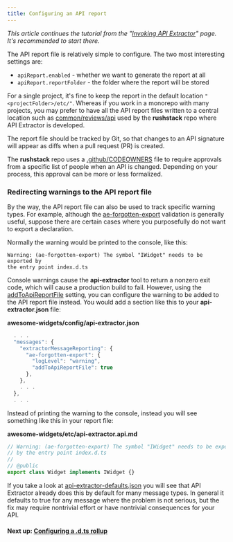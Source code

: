 ```yaml
---
title: Configuring an API report
---
```


_This article continues the tutorial from the "[Invoking API Extractor](../setup/invoking.md)" page.
It's recommended to start there._

The API report file is relatively simple to configure. The two most interesting settings are:

- `apiReport.enabled` - whether we want to generate the report at all
- `apiReport.reportFolder` - the folder where the report will be stored

For a single project, it's fine to keep the report in the default location `"<projectFolder>/etc/"`.
Whereas if you work in a monorepo with many projects, you may prefer to have all the API report files
written to a central location such as [common/reviews/api](https://github.com/microsoft/rushstack/tree/main/common/reviews/api) used by the **rushstack**
repo where API Extractor is developed.

The report file should be tracked by Git, so that changes to an API signature will appear as diffs when a
pull request (PR) is created.

The **rushstack** repo uses a [.github/CODEOWNERS](https://github.com/microsoft/rushstack/blob/main/.github/CODEOWNERS) file to require approvals from
a specific list of people when an API is changed. Depending on your process, this approval can be more or
less formalized.

### Redirecting warnings to the API report file

By the way, the API report file can also be used to track specific warning types. For example, although the
[ae-forgotten-export](../messages/ae-forgotten-export.md) validation is generally useful,
suppose there are certain cases where you purposefully do not want to export a declaration.

Normally the warning would be printed to the console, like this:

```
Warning: (ae-forgotten-export) The symbol "IWidget" needs to be exported by
the entry point index.d.ts
```

Console warnings cause the **api-extractor** tool to return a nonzero exit code, which will cause
a production build to fail. However, using the
[addToApiReportFile](../configs/api-extractor_json.md#messagessectionruleaddtoapireportfile)
setting, you can configure the warning to be added to the API report file instead. You would add a section
like this to your **api-extractor.json** file:

**awesome-widgets/config/api-extractor.json**<br/>

```js
  . . .
  "messages": {
    "extractorMessageReporting": {
      "ae-forgotten-export": {
        "logLevel": "warning",
        "addToApiReportFile": true
      },
    },
    . . .
  },
  . . .
```

Instead of printing the warning to the console, instead you will see something like this in your report file:

**awesome-widgets/etc/api-extractor.api.md**<br/>

```js
// Warning: (ae-forgotten-export) The symbol "IWidget" needs to be exported
// by the entry point index.d.ts
//
// @public
export class Widget implements IWidget {}
```

If you take a look at [api-extractor-defaults.json](https://github.com/microsoft/rushstack/blob/main/apps/api-extractor/src/schemas/api-extractor-defaults.json)
you will see that API Extractor already does this by default for many message types. In general it defaults to true
for any message where the problem is not serious, but the fix may require nontrivial effort or have nontrivial
consequences for your API.

#### Next up: [Configuring a .d.ts rollup](../setup/configure_rollup.md)
